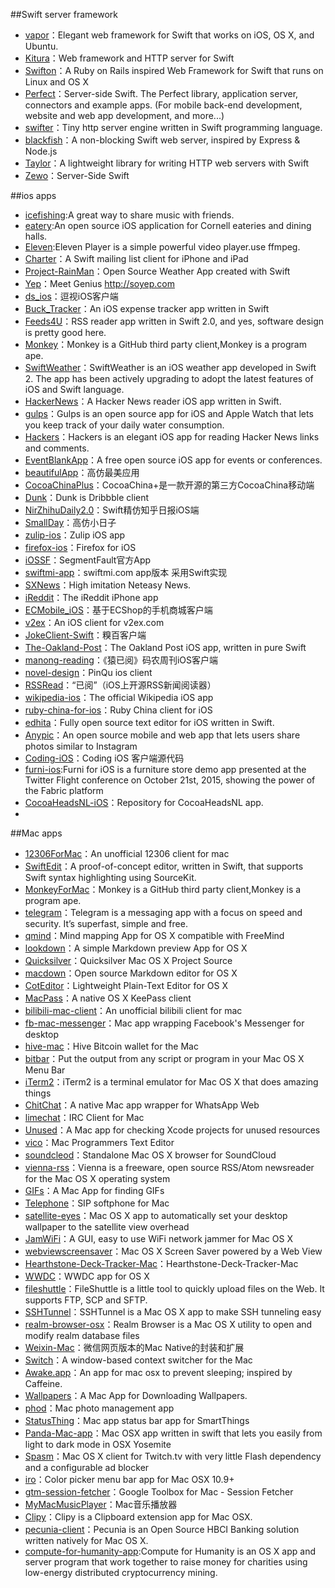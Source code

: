 ##Swift server framework

* [vapor](https://github.com/qutheory/vapor)：Elegant web framework for Swift that works on iOS, OS X, and Ubuntu.
* [Kitura](https://github.com/IBM-Swift/Kitura)：Web framework and HTTP server for Swift
* [Swifton](https://github.com/necolt/Swifton)：A Ruby on Rails inspired Web Framework for Swift that runs on Linux and OS X
* [Perfect](https://github.com/PerfectlySoft/Perfect)：Server-side Swift. The Perfect library, application server, connectors and example apps. (For mobile back-end development, website and web app development, and more...)
* [swifter](https://github.com/glock45/swifter)：Tiny http server engine written in Swift programming language.
* [blackfish](https://github.com/elliottminns/blackfish)：A non-blocking Swift web server, inspired by Express & Node.js
* [Taylor](https://github.com/izqui/Taylor)：A lightweight library for writing HTTP web servers with Swift
* [Zewo](https://github.com/Zewo/Zewo)：Server-Side Swift


##ios apps
* [icefishing](https://github.com/cuappdev/icefishing):A great way to share music with friends.
* [eatery](https://github.com/cuappdev/eatery):An open source iOS application for Cornell eateries and dining halls.
* [Eleven](https://github.com/coderyi/Eleven):Eleven Player is a simple powerful video player.use ffmpeg.
* [Charter](https://github.com/matthewpalmer/Charter)：A Swift mailing list client for iPhone and iPad
* [Project-RainMan](https://github.com/Mav3r1ck/Project-RainMan)：Open Source Weather App created with Swift
* [Yep](https://github.com/CatchChat/Yep)：Meet Genius http://soyep.com
* [ds_ios](https://github.com/doushiDev/ds_ios)：逗视iOS客户端
* [Buck_Tracker](https://github.com/hkalexling/Buck_Tracker)：An iOS expense tracker app written in Swift
* [Feeds4U](https://github.com/EvgenyKarkan/Feeds4U)：RSS reader app written in Swift 2.0, and yes, software design is pretty good here.
* [Monkey](https://github.com/coderyi/Monkey)：Monkey is a GitHub third party client,Monkey is a program ape. 
* [SwiftWeather](https://github.com/JakeLin/SwiftWeather)：SwiftWeather is an iOS weather app developed in Swift 2. The app has been actively upgrading to adopt the latest features of iOS and Swift language.
* [HackerNews](https://github.com/amitburst/HackerNews)：A Hacker News reader iOS app written in Swift.
* [gulps](https://github.com/FancyPixel/gulps)：Gulps is an open source app for iOS and Apple Watch that lets you keep track of your daily water consumption.
* [Hackers](https://github.com/weiran/Hackers)：Hackers is an elegant iOS app for reading Hacker News links and comments. 
* [EventBlankApp](https://github.com/icanzilb/EventBlankApp)：A free open source iOS app for events or conferences. 
* [beautifulApp](https://github.com/lyimin/beautifulApp)：高仿最美应用
* [CocoaChinaPlus](https://github.com/zixun/CocoaChinaPlus)：CocoaChina+是一款开源的第三方CocoaChina移动端
* [Dunk](https://github.com/naoyashiga/Dunk)：Dunk is Dribbble client
* [NirZhihuDaily2.0](https://github.com/zpz1237/NirZhihuDaily2.0)：Swift精仿知乎日报iOS端
* [SmallDay](https://github.com/ZhongTaoTian/SmallDay)：高仿小日子
* [zulip-ios](https://github.com/zulip/zulip-ios)：Zulip iOS app
* [firefox-ios](https://github.com/mozilla/firefox-ios)：Firefox for iOS
* [iOSSF](https://github.com/gaosboy/iOSSF)：SegmentFault官方App
* [swiftmi-app](https://github.com/feiin/swiftmi-app)：swiftmi.com app版本 采用Swift实现
* [SXNews](https://github.com/dsxNiubility/SXNews)：High imitation Neteasy News. 
* [iReddit](https://github.com/reddit/iReddit)：The iReddit iPhone app
* [ECMobile_iOS](https://github.com/GeekZooStudio/ECMobile_iOS)：基于ECShop的手机商城客户端
* [v2ex](https://github.com/singro/v2ex)：An iOS client for v2ex.com
* [JokeClient-Swift](https://github.com/YANGReal/JokeClient-Swift)：糗百客户端
* [The-Oakland-Post](https://github.com/aclissold/The-Oakland-Post)：The Oakland Post iOS app, written in pure Swift
* [manong-reading](https://github.com/icepy/manong-reading)：《猿已阅》码农周刊iOS客户端
* [novel-design](https://github.com/ltebean/novel-design)：PinQu ios client
* [RSSRead](https://github.com/ming1016/RSSRead)：“已阅”（iOS上开源RSS新闻阅读器）
* [wikipedia-ios](https://github.com/wikimedia/wikipedia-ios)：The official Wikipedia iOS app
* [ruby-china-for-ios](https://github.com/ruby-china/ruby-china-for-ios)：Ruby China client for iOS
* [edhita](https://github.com/tnantoka/edhita)：Fully open source text editor for iOS written in Swift.
* [Anypic](https://github.com/ParsePlatform/Anypic)：An open source mobile and web app that lets users share photos similar to Instagram
* [Coding-iOS](https://github.com/Coding/Coding-iOS)：Coding iOS 客户端源代码
* [furni-ios](https://github.com/twitterdev/furni-ios):Furni for iOS is a furniture store demo app presented at the Twitter Flight conference on October 21st, 2015, showing the power of the Fabric platform
* [CocoaHeadsNL-iOS](https://github.com/CocoaHeadsNL/CocoaHeadsNL-iOS)：Repository for CocoaHeadsNL app.
* 




##Mac apps
* [12306ForMac](https://github.com/fancymax/12306ForMac)：An unofficial 12306 client for mac
* [SwiftEdit](https://github.com/jpsim/SwiftEdit)：A proof-of-concept editor, written in Swift, that supports Swift syntax highlighting using SourceKit.
* [MonkeyForMac](https://github.com/coderyi/MonkeyForMac)：Monkey is a GitHub third party client,Monkey is a program ape.
* [telegram](https://github.com/overtake/telegram)：Telegram is a messaging app with a focus on speed and security. It’s superfast, simple and free.
* [qmind](https://github.com/qvacua/qmind)：Mind mapping App for OS X compatible with FreeMind
* [lookdown](https://github.com/qvacua/lookdown)：A simple Markdown preview App for OS X 
* [Quicksilver](https://github.com/quicksilver/Quicksilver)：Quicksilver Mac OS X Project Source
* [macdown](https://github.com/insidegui/macdown)：Open source Markdown editor for OS X
* [CotEditor](https://github.com/coteditor/CotEditor)：Lightweight Plain-Text Editor for OS X
* [MacPass](https://github.com/mstarke/MacPass)：A native OS X KeePass client
* [bilibili-mac-client](https://github.com/typcn/bilibili-mac-client)：An unofficial bilibili client for mac
* [fb-mac-messenger](https://github.com/rsms/fb-mac-messenger)：Mac app wrapping Facebook's Messenger for desktop
* [hive-mac](https://github.com/hivewallet/hive-mac)：Hive Bitcoin wallet for the Mac
* [bitbar](https://github.com/matryer/bitbar)：Put the output from any script or program in your Mac OS X Menu Bar 
* [iTerm2](https://github.com/gnachman/iTerm2)：iTerm2 is a terminal emulator for Mac OS X that does amazing things
* [ChitChat](https://github.com/stonesam92/ChitChat)：A native Mac app wrapper for WhatsApp Web
* [limechat](https://github.com/psychs/limechat)：IRC Client for Mac
* [Unused](https://github.com/jeffhodnett/Unused)：A Mac app for checking Xcode projects for unused resources
* [vico](https://github.com/vicoapp/vico)：Mac Programmers Text Editor
* [soundcleod](https://github.com/salomvary/soundcleod)：Standalone Mac OS X browser for SoundCloud
* [vienna-rss](https://github.com/ViennaRSS/vienna-rss)：Vienna is a freeware, open source RSS/Atom newsreader for the Mac OS X operating system
* [GIFs](https://github.com/orta/GIFs)：A Mac App for finding GIFs
* [Telephone](https://github.com/eofster/Telephone)：SIP softphone for Mac
* [satellite-eyes](https://github.com/tomtaylor/satellite-eyes)：Mac OS X app to automatically set your desktop wallpaper to the satellite view overhead
* [JamWiFi](https://github.com/unixpickle/JamWiFi/tree/master/JamWiFi)：A GUI, easy to use WiFi network jammer for Mac OS X
* [webviewscreensaver](https://github.com/liquidx/webviewscreensaver)：Mac OS X Screen Saver powered by a Web View
* [Hearthstone-Deck-Tracker-Mac](https://github.com/Jeswang/Hearthstone-Deck-Tracker-Mac)：Hearthstone-Deck-Tracker-Mac
* [WWDC](https://github.com/insidegui/WWDC)：WWDC app for OS X
* [fileshuttle](https://github.com/FileShuttle/fileshuttle)：FileShuttle is a little tool to quickly upload files on the Web. It supports FTP, SCP and SFTP.
* [SSHTunnel](https://github.com/primalmotion/SSHTunnel)：SSHTunnel is a Mac OS X app to make SSH tunneling easy
* [realm-browser-osx](https://github.com/realm/realm-browser-osx)：Realm Browser is a Mac OS X utility to open and modify realm database files
* [Weixin-Mac](https://github.com/iAladdin/Weixin-Mac)：微信网页版本的Mac Native的封装和扩展
* [Switch](https://github.com/numist/Switch)：A window-based context switcher for the Mac
* [Awake.app](https://github.com/xiaozi/Awake.app)：An app for mac osx to prevent sleeping; inspired by Caffeine.
* [Wallpapers](https://github.com/orta/Wallpapers)：A Mac App for Downloading Wallpapers.
* [phod](https://github.com/jsh1/phod)：Mac photo management app
* [StatusThing](https://github.com/alexking/StatusThing)：Mac app status bar app for SmartThings 
* [Panda-Mac-app](https://github.com/pablosproject/Panda-Mac-app)：Mac OSX app written in swift that lets you easily from light to dark mode in OSX Yosemite
* [Spasm](https://github.com/SkylerLipthay/Spasm)：Mac OS X client for Twitch.tv with very little Flash dependency and a configurable ad blocker
* [iro](https://github.com/ripeworks/iro)：Color picker menu bar app for Mac OSX 10.9+
* [gtm-session-fetcher](https://github.com/google/gtm-session-fetcher)：Google Toolbox for Mac - Session Fetcher
* [MyMacMusicPlayer](https://github.com/isaced/MyMacMusicPlayer)：Mac音乐播放器
* [Clipy](https://github.com/Clipy/Clipy)：Clipy is a Clipboard extension app for Mac OSX.
* [pecunia-client](https://github.com/pecuniabanking/pecunia-client)：Pecunia is an Open Source HBCI Banking solution written natively for Mac OS X.
* [compute-for-humanity-app](https://github.com/ComputeForHumanity/compute-for-humanity-app):Compute for Humanity is an OS X app and server program that work together to raise money for charities using low-energy distributed cryptocurrency mining.



